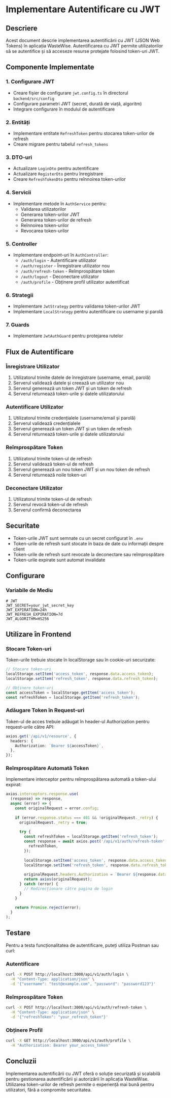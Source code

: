 # Implementare Autentificare cu JWT

## Descriere

Acest document descrie implementarea autentificării cu JWT (JSON Web Tokens) în aplicația WasteWise. Autentificarea cu JWT permite utilizatorilor să se autentifice și să acceseze resurse protejate folosind token-uri JWT.

## Componente Implementate

### 1. Configurare JWT

- Creare fișier de configurare `jwt.config.ts` în directorul `backend/src/config`
- Configurare parametri JWT (secret, durată de viață, algoritm)
- Integrare configurare în modulul de autentificare

### 2. Entități

- Implementare entitate `RefreshToken` pentru stocarea token-urilor de refresh
- Creare migrare pentru tabelul `refresh_tokens`

### 3. DTO-uri

- Actualizare `LoginDto` pentru autentificare
- Actualizare `RegisterDto` pentru înregistrare
- Creare `RefreshTokenDto` pentru reînnoirea token-urilor

### 4. Servicii

- Implementare metode în `AuthService` pentru:
  - Validarea utilizatorilor
  - Generarea token-urilor JWT
  - Generarea token-urilor de refresh
  - Reînnoirea token-urilor
  - Revocarea token-urilor

### 5. Controller

- Implementare endpoint-uri în `AuthController`:
  - `/auth/login` - Autentificare utilizator
  - `/auth/register` - Înregistrare utilizator nou
  - `/auth/refresh-token` - Reîmprospătare token
  - `/auth/logout` - Deconectare utilizator
  - `/auth/profile` - Obținere profil utilizator autentificat

### 6. Strategii

- Implementare `JwtStrategy` pentru validarea token-urilor JWT
- Implementare `LocalStrategy` pentru autentificare cu username și parolă

### 7. Guards

- Implementare `JwtAuthGuard` pentru protejarea rutelor

## Flux de Autentificare

### Înregistrare Utilizator

1. Utilizatorul trimite datele de înregistrare (username, email, parolă)
2. Serverul validează datele și creează un utilizator nou
3. Serverul generează un token JWT și un token de refresh
4. Serverul returnează token-urile și datele utilizatorului

### Autentificare Utilizator

1. Utilizatorul trimite credențialele (username/email și parolă)
2. Serverul validează credențialele
3. Serverul generează un token JWT și un token de refresh
4. Serverul returnează token-urile și datele utilizatorului

### Reîmprospătare Token

1. Utilizatorul trimite token-ul de refresh
2. Serverul validează token-ul de refresh
3. Serverul generează un nou token JWT și un nou token de refresh
4. Serverul returnează noile token-uri

### Deconectare Utilizator

1. Utilizatorul trimite token-ul de refresh
2. Serverul revocă token-ul de refresh
3. Serverul confirmă deconectarea

## Securitate

- Token-urile JWT sunt semnate cu un secret configurat în `.env`
- Token-urile de refresh sunt stocate în baza de date cu informații despre client
- Token-urile de refresh sunt revocate la deconectare sau reîmprospătare
- Token-urile expirate sunt automat invalidate

## Configurare

### Variabile de Mediu

```
# JWT
JWT_SECRET=your_jwt_secret_key
JWT_EXPIRATION=24h
JWT_REFRESH_EXPIRATION=7d
JWT_ALGORITHM=HS256
```

## Utilizare în Frontend

### Stocare Token-uri

Token-urile trebuie stocate în localStorage sau în cookie-uri securizate:

```typescript
// Stocare token-uri
localStorage.setItem('access_token', response.data.access_token);
localStorage.setItem('refresh_token', response.data.refresh_token);

// Obținere token-uri
const accessToken = localStorage.getItem('access_token');
const refreshToken = localStorage.getItem('refresh_token');
```

### Adăugare Token în Request-uri

Token-ul de acces trebuie adăugat în header-ul Authorization pentru request-urile către API:

```typescript
axios.get('/api/v1/resource', {
  headers: {
    Authorization: `Bearer ${accessToken}`,
  },
});
```

### Reîmprospătare Automată Token

Implementare interceptor pentru reîmprospătarea automată a token-ului expirat:

```typescript
axios.interceptors.response.use(
  (response) => response,
  async (error) => {
    const originalRequest = error.config;
    
    if (error.response.status === 401 && !originalRequest._retry) {
      originalRequest._retry = true;
      
      try {
        const refreshToken = localStorage.getItem('refresh_token');
        const response = await axios.post('/api/v1/auth/refresh-token', {
          refreshToken,
        });
        
        localStorage.setItem('access_token', response.data.access_token);
        localStorage.setItem('refresh_token', response.data.refresh_token);
        
        originalRequest.headers.Authorization = `Bearer ${response.data.access_token}`;
        return axios(originalRequest);
      } catch (error) {
        // Redirecționare către pagina de login
      }
    }
    
    return Promise.reject(error);
  }
);
```

## Testare

Pentru a testa funcționalitatea de autentificare, puteți utiliza Postman sau curl:

### Autentificare

```bash
curl -X POST http://localhost:3000/api/v1/auth/login \
  -H "Content-Type: application/json" \
  -d '{"username": "test@example.com", "password": "password123"}'
```

### Reîmprospătare Token

```bash
curl -X POST http://localhost:3000/api/v1/auth/refresh-token \
  -H "Content-Type: application/json" \
  -d '{"refreshToken": "your_refresh_token"}'
```

### Obținere Profil

```bash
curl -X GET http://localhost:3000/api/v1/auth/profile \
  -H "Authorization: Bearer your_access_token"
```

## Concluzii

Implementarea autentificării cu JWT oferă o soluție securizată și scalabilă pentru gestionarea autentificării și autorizării în aplicația WasteWise. Utilizarea token-urilor de refresh permite o experiență mai bună pentru utilizatori, fără a compromite securitatea.

